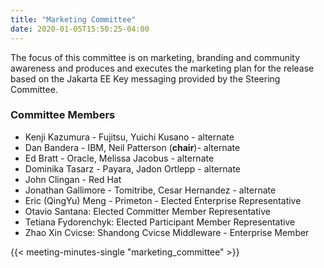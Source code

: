 ```yaml
---
title: "Marketing Committee"
date: 2020-01-05T15:50:25-04:00
---
```


The focus of this committee is on marketing, branding and community awareness and produces and executes the marketing plan for the release based on the Jakarta EE Key messaging provided by the Steering Committee.

<!--more-->

### Committee Members

* Kenji Kazumura - Fujitsu, Yuichi Kusano - alternate
* Dan Bandera - IBM, Neil Patterson (<strong>chair</strong>)- alternate
* Ed Bratt - Oracle, Melissa Jacobus - alternate
* Dominika Tasarz - Payara, Jadon Ortlepp - alternate
* John Clingan - Red Hat
* Jonathan Gallimore - Tomitribe, Cesar Hernandez - alternate
* Eric (QingYu) Meng - Primeton - Elected Enterprise Representative
* Otavio Santana: Elected Committer Member Representative
* Tetiana Fydorenchyk: Elected Participant Member Representative
* Zhao Xin Cvicse: Shandong Cvicse Middleware - Enterprise Member

{{< meeting-minutes-single "marketing_committee" >}}
